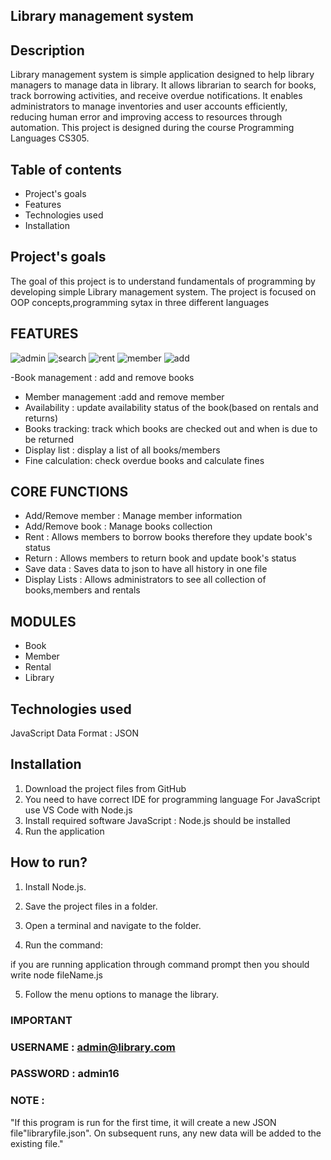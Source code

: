 Library management system
---



Description
---

Library management system is simple application designed to help library managers to manage data in library. It allows librarian to search for books, track borrowing activities, and receive overdue notifications. It enables administrators to manage inventories and user accounts efficiently, reducing human error and improving access to resources through automation.
This project is designed during the course  Programming Languages  CS305.



Table of contents
---

- Project's goals
- Features
- Technologies used
- Installation


Project's goals
--
The goal of this project is to understand fundamentals of programming by developing simple Library management system.
The project is focused on OOP concepts,programming sytax in three different languages


FEATURES
---

![admin](https://img.shields.io/badge/admin-login-teal.svg?style=flat-square) 
![search](https://img.shields.io/badge/search-books-yellowgreen.svg?style=flat-square)
![rent](https://img.shields.io/badge/rent-books-ff69b4.svg?style=flat-square)
![member](https://img.shields.io/badge/add-member-dodgerblue.svg?style=flat-square) 
![add](https://img.shields.io/badge/add-books-orange.svg?style=flat-square) 

-Book management : add and remove books
- Member management :add and remove member
- Availability : update availability status of the book(based on rentals and returns)
- Books tracking: track which books are checked out and when is due to be returned
- Display list  : display a list of all books/members
- Fine calculation: check overdue books and calculate fines


CORE FUNCTIONS
---

- Add/Remove member : Manage member information
- Add/Remove book : Manage books collection
- Rent :  Allows members to borrow books therefore they update book's status
- Return : Allows members to return book and update book's status
- Save data : Saves data to json to have all history in one file
- Display Lists : Allows administrators to see all collection of books,members and rentals


MODULES
---

- Book
- Member
- Rental
- Library

Technologies used 
---
JavaScript
Data Format : JSON



## Installation
1. Download the project files from GitHub
2. You need to have correct IDE for programming language
   For JavaScript use  VS Code with Node.js
3. Install required software
   JavaScript : Node.js should be installed
4. Run the application


## How to run?
1. Install Node.js.

2. Save the project files in a folder.

3. Open a terminal and navigate to the folder.

4. Run the command:

if you are running application through command prompt
then you should write node fileName.js


5. Follow the menu options to manage the library.

### IMPORTANT
### USERNAME : admin@library.com 
### PASSWORD : admin16
### NOTE :
"If this program is run for the first time, it will create a new JSON file"libraryfile.json". On subsequent runs, any new data will be added to the existing file."






   


